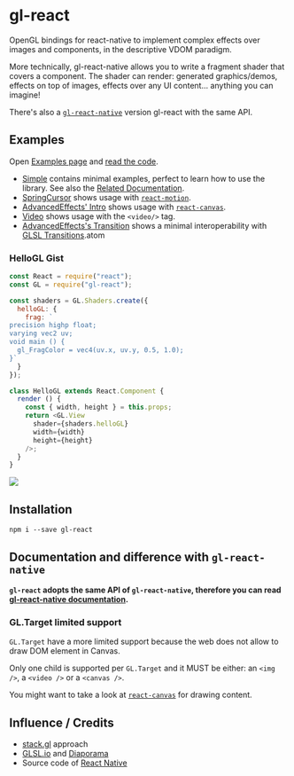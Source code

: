 # gl-react

OpenGL bindings for react-native to implement complex effects over images and components, in the descriptive VDOM paradigm.

More technically, gl-react-native allows you to write a fragment shader that covers a component. The shader can render: generated graphics/demos, effects on top of images, effects over any UI content... anything you can imagine!

There's also a [`gl-react-native`](https://github.com/ProjectSeptemberInc/gl-react-native) version gl-react with the same API.

## Examples

Open [Examples page](http://projectseptemberinc.github.io/gl-react/) and [read the code](https://github.com/ProjectSeptemberInc/gl-react/tree/master/Examples).

- [Simple](https://github.com/ProjectSeptemberInc/gl-react/tree/master/Examples/Simple) contains minimal examples, perfect to learn how to use the library. See also the [Related Documentation](http://projectseptemberinc.gitbooks.io/gl-react-native/content/).
- [SpringCursor](https://github.com/ProjectSeptemberInc/gl-react/tree/master/Examples/SpringCursor/index.js) shows usage with [`react-motion`](https://github.com/chenglou/react-motion).
- [AdvancedEffects' Intro](https://github.com/ProjectSeptemberInc/gl-react/blob/master/Examples/AdvancedEffects/src/Intro.js) shows usage with [`react-canvas`](https://github.com/Flipboard/react-canvas).
- [Video](https://github.com/ProjectSeptemberInc/gl-react/blob/master/Examples/Video/index.js) shows usage with the `<video/>` tag.
- [AdvancedEffects's Transition](https://github.com/ProjectSeptemberInc/gl-react/blob/master/Examples/AdvancedEffects/src/Transition.js) shows a minimal interoperability with [GLSL Transitions](http://transitions.glsl.io/).atom

### HelloGL Gist

```js
const React = require("react");
const GL = require("gl-react");

const shaders = GL.Shaders.create({
  helloGL: {
    frag: `
precision highp float;
varying vec2 uv;
void main () {
  gl_FragColor = vec4(uv.x, uv.y, 0.5, 1.0);
}`
  }
});

class HelloGL extends React.Component {
  render () {
    const { width, height } = this.props;
    return <GL.View
      shader={shaders.helloGL}
      width={width}
      height={height}
    />;
  }
}
```

![](https://cloud.githubusercontent.com/assets/211411/9386550/432492c6-475c-11e5-9328-f3d5187298c1.jpg)


## Installation

```
npm i --save gl-react
```

## Documentation and difference with `gl-react-native`

**`gl-react` adopts the same API of `gl-react-native`, therefore you can read
[gl-react-native documentation](https://github.com/ProjectSeptemberInc/gl-react-native/tree/master/docs).**

### GL.Target limited support

`GL.Target` have a more limited support because the web does not allow to draw DOM element in Canvas.

Only one child is supported per `GL.Target` and it MUST be either: an `<img />`, a `<video />` or a `<canvas />`.

You might want to take a look at [`react-canvas`](https://github.com/Flipboard/react-canvas) for drawing content.


## Influence / Credits

- [stack.gl](http://stack.gl/) approach
- [GLSL.io](http://glsl.io/) and [Diaporama](https://github.com/gre/diaporama)
- Source code of [React Native](https://github.com/facebook/react-native)

